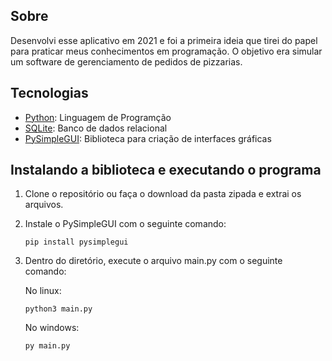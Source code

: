 <h2>Sobre</h2>
<p>Desenvolvi esse aplicativo em 2021 e foi a primeira ideia que tirei do papel para praticar meus conhecimentos em programação. O objetivo era simular um software de gerenciamento de pedidos de pizzarias.</p>
<h2>Tecnologias</h2>
<ul>
  <li><a href="https://python.org.br/">Python</a>: Linguagem de Programção</li>
  <li><a href="https://www.sqlite.org/index.html">SQLite</a>: Banco de dados relacional</li>
  <li><a href="https://www.pysimplegui.org/en/latest/">PySimpleGUI</a>: Biblioteca para criação de interfaces gráficas</li>
</ul>
<h2>Instalando a biblioteca e executando o programa</h2>
<ol>
  <li>Clone o repositório ou faça o download da pasta zipada e extrai os arquivos.</li>
  <li><p>Instale o PySimpleGUI com o seguinte comando:</p>
    <code>pip install pysimplegui</code></li>
  <li><p>Dentro do diretório, execute o arquivo main.py com o seguinte comando:</p>
    <p>No linux:</p>
    <code>python3 main.py</code>
    <p>No windows:</p>
    <code>py main.py</code>
